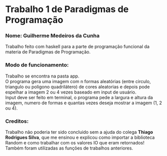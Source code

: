# **Trabalho 1 de Paradigmas de Programação**
### Nome: Guilherme Medeiros da Cunha


Trabalho feito com haskell para a parte de programação funcional da materia de Paradigmas de Programação.


### Modo de funcionamento:
  Trabalho se encontra na pasta app.\
  O programa gera uma imagem com n formas aleatórias (entre circulo, triangulo ou poligono quadrilátero) de cores aleatorias e depois pode espelhar
a imagem 2 ou 4 vezes baseado em input de usuário.\
  Input deve ser feito em terminal, o programa pede a largura e altura da imagem, numero de formas e quantas vezes deseja mostrar a imagem (1, 2 ou 4).
  
  
### Creditos:
  Trabalho não poderia ter sido concluido sem a ajuda do colega **Thiago Rodrigues Silva**, que me ensinou e explicou como importar a biblioteca Random e como trabalhar com os valores
IO que eram retornados!\
  Também foram utilizadas as funções de trabalhos anteriores.
